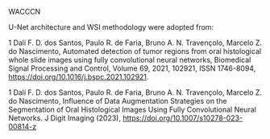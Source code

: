 WACCCN

U-Net architecture and WSI methodology were adopted from:

1 Dalí F. D. dos Santos, Paulo R. de Faria, Bruno A. N. Travençolo, Marcelo Z. do Nascimento, Automated detection of tumor regions from oral histological whole slide images using fully convolutional neural networks, Biomedical Signal Processing and Control, Volume 69, 2021, 102921, ISSN 1746-8094, https://doi.org/10.1016/j.bspc.2021.102921.

1 Dalí F. D. dos Santos, Paulo R. de Faria, Bruno A. N. Travençolo, Marcelo Z. do Nascimento, Influence of Data Augmentation Strategies on the Segmentation of Oral Histological Images Using Fully Convolutional Neural Networks. J Digit Imaging (2023), https://doi.org/10.1007/s10278-023-00814-z
